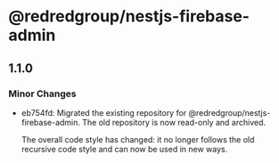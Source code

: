 # @redredgroup/nestjs-firebase-admin

## 1.1.0

### Minor Changes

- eb754fd: Migrated the existing repository for @redredgroup/nestjs-firebase-admin. The old repository is now read-only and archived.

  The overall code style has changed: it no longer follows the old recursive code style and can now be used in new ways.
